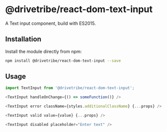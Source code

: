 # @drivetribe/react-dom-text-input

A Text input component, build with ES2015.

## Installation

Install the module directly from npm:

```bash
npm install @drivetribe/react-dom-text-input --save
```

## Usage

```js
import TextInput from '@drivetribe/react-dom-text-input';

<TextInput handleOnChange={() => someFunction()} />

<TextInput error className={styles.additionalClassName} {...props} />

<TextInput valid value={value} {...props} />

<TextInput disabled placeholder="Enter text" />
```
